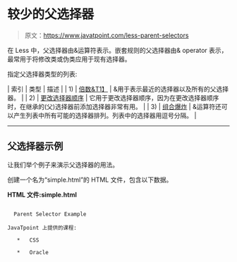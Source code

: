 # 较少的父选择器

> 原文：<https://www.javatpoint.com/less-parent-selectors>

在 Less 中，父选择器由&运算符表示。嵌套规则的父选择器由& operator 表示，最常用于将修改类或伪类应用于现有选择器。

指定父选择器类型的列表:

| 索引 | 类型 | 描述 |
| 1) | [倍数&T1】](less-multiple-and-parent-selector) | &用于表示最近的选择器以及所有的父选择器。 |
| 2) | [更改选择器顺序](less-changing-selector-order-parent-selector) | 它用于更改选择器顺序，因为在更改选择器顺序时，在继承的(父)选择器前添加选择器非常有用。 |
| 3) | [组合爆炸](less-combinatorial-explosion-parent-selectors) | &运算符还可以产生列表中所有可能的选择器排列。列表中的选择器用逗号分隔。 |

* * *

## 父选择器示例

让我们举个例子来演示父选择器的用法。

创建一个名为“simple.html”的 HTML 文件，包含以下数据。

**HTML 文件:simple.html**

```

  Parent Selector Example

JavaTpoint 上提供的课程:

   *   CSS

   *   Oracle

```